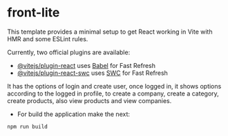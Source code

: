 # front-lite

This template provides a minimal setup to get React working in Vite with HMR and some ESLint rules.

Currently, two official plugins are available:

- [@vitejs/plugin-react](https://github.com/vitejs/vite-plugin-react/blob/main/packages/plugin-react/README.md) uses [Babel](https://babeljs.io/) for Fast Refresh
- [@vitejs/plugin-react-swc](https://github.com/vitejs/vite-plugin-react-swc) uses [SWC](https://swc.rs/) for Fast Refresh

It has the options of login and create user, once logged in, it shows options according to the logged in profile, to create a company, create a category, create products, also view products and view companies.

- For build the application make the next:
```bash
npm run build
